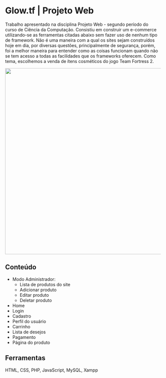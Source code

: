 # Glow.tf | Projeto Web
Trabalho apresentado na disciplina Projeto Web - segundo período do curso de Ciência da Computação. Consistiu em construir um e-commerce utilizando-se as ferramentas citadas abaixo sem fazer uso de nenhum tipo de framework.
Não é uma maneira com a qual os sites sejam construídos hoje em dia, por diversas questões, principalmente de segurança, porém, foi a melhor maneira para entender como as coisas funcionam quando não se tem acesso a todas as facilidades que os frameworks oferecem. Como tema, escolhemos a venda de ítens cosméticos do jogo Team Fortress 2.

<p align="center">
<img width="600" src="src/assets/to_readme/animation_0.gif">
</p>

## Conteúdo
- Modo Administrador:
  - Lista de produtos do site
  - Adicionar produto
  - Editar produto
  - Deletar produto
- Home
- Login
- Cadastro
- Perfil do usuário
- Carrinho
- Lista de desejos
- Pagamento
- Página do produto

## Ferramentas
HTML, CSS, PHP, JavaScript, MySQL, Xampp
